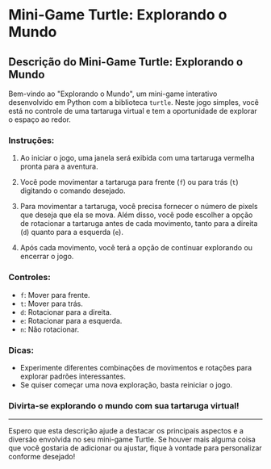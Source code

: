 # Mini-Game Turtle: Explorando o Mundo

## **Descrição do Mini-Game Turtle: Explorando o Mundo**

Bem-vindo ao "Explorando o Mundo", um mini-game interativo desenvolvido em Python com a biblioteca `turtle`. Neste jogo simples, você está no controle de uma tartaruga virtual e tem a oportunidade de explorar o espaço ao redor.

### **Instruções:**

1. Ao iniciar o jogo, uma janela será exibida com uma tartaruga vermelha pronta para a aventura.

2. Você pode movimentar a tartaruga para frente (`f`) ou para trás (`t`) digitando o comando desejado.

3. Para movimentar a tartaruga, você precisa fornecer o número de pixels que deseja que ela se mova. Além disso, você pode escolher a opção de rotacionar a tartaruga antes de cada movimento, tanto para a direita (`d`) quanto para a esquerda (`e`).

4. Após cada movimento, você terá a opção de continuar explorando ou encerrar o jogo.

### **Controles:**

- `f`: Mover para frente.
- `t`: Mover para trás.
- `d`: Rotacionar para a direita.
- `e`: Rotacionar para a esquerda.
- `n`: Não rotacionar.

### **Dicas:**

- Experimente diferentes combinações de movimentos e rotações para explorar padrões interessantes.
- Se quiser começar uma nova exploração, basta reiniciar o jogo.

### **Divirta-se explorando o mundo com sua tartaruga virtual!**

---

Espero que esta descrição ajude a destacar os principais aspectos e a diversão envolvida no seu mini-game Turtle. Se houver mais alguma coisa que você gostaria de adicionar ou ajustar, fique à vontade para personalizar conforme desejado!
